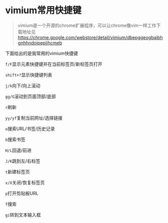 # vimium常用快捷键

>vimium是一个开源的chrome扩展程序，可以让chrome像vim一样工作下载地址见<https://chrome.google.com/webstore/detail/vimium/dbepggeogbaibhgnhhndojpepiihcmeb>

下面给出的是我常用的vimium快捷键

`f/F`显示元素快捷键并在当前标签页/新标签页打开

`shift+?`显示快捷键列表

`j/k`向下/向上滚动

`gg/G`滚动到页面顶部/底部

`r`刷新

`yy/yf`复制当前网址/选择链接

`o`搜索URL/书签/历史记录

`b`搜索书签

`H/L`回退/前进

`J/K`跳到左/右标签

`t`新建标签页

`x/X`关闭/恢复标签页

`p`打开剪贴板URL

`T`搜索

`gi`转到文本输入框